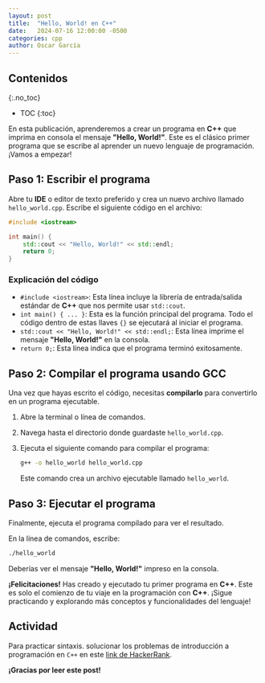 ```yaml
---
layout: post
title:  "Hello, World! en C++"
date:   2024-07-16 12:00:00 -0500
categories: cpp
author: Oscar García
---
```


## Contenidos
{:.no_toc}

* TOC
{:toc}

En esta publicación, aprenderemos a crear un programa en **C++** que imprima en consola el mensaje **"Hello, World!"**. Este es el clásico primer programa que se escribe al aprender un nuevo lenguaje de programación. ¡Vamos a empezar!

## Paso 1: Escribir el programa

Abre tu **IDE** o editor de texto preferido y crea un nuevo archivo llamado `hello_world.cpp`. Escribe el siguiente código en el archivo:

```cpp
#include <iostream>

int main() {
    std::cout << "Hello, World!" << std::endl;
    return 0;
}
```

### Explicación del código

- `#include <iostream>`: Esta línea incluye la librería de entrada/salida estándar de **C++** que nos permite usar `std::cout`.
- `int main() { ... }`: Esta es la función principal del programa. Todo el código dentro de estas llaves `{}` se ejecutará al iniciar el programa.
- `std::cout << "Hello, World!" << std::endl;`: Esta línea imprime el mensaje **"Hello, World!"** en la consola.
- `return 0;`: Esta línea indica que el programa terminó exitosamente.

## Paso 2: Compilar el programa usando GCC

Una vez que hayas escrito el código, necesitas **compilarlo** para convertirlo en un programa ejecutable.

1. Abre la terminal o línea de comandos.
2. Navega hasta el directorio donde guardaste `hello_world.cpp`.
3. Ejecuta el siguiente comando para compilar el programa:

   ```sh
   g++ -o hello_world hello_world.cpp
   ```

   Este comando crea un archivo ejecutable llamado `hello_world`.

## Paso 3: Ejecutar el programa

Finalmente, ejecuta el programa compilado para ver el resultado.

En la línea de comandos, escribe:

```sh
./hello_world
```

Deberías ver el mensaje **"Hello, World!"** impreso en la consola.

**¡Felicitaciones!** Has creado y ejecutado tu primer programa en **C++**. Este es solo el comienzo de tu viaje en la programación con **C++**. ¡Sigue practicando y explorando más conceptos y funcionalidades del lenguaje!

## Actividad

Para practicar sintaxis. solucionar los problemas de introducción a programación en `C++` en este [link de HackerRank](https://www.hackerrank.com/domains/cpp?filters%5Bsubdomains%5D%5B%5D=cpp-introduction).

**¡Gracias por leer este post!**
